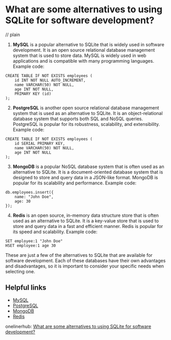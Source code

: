 # What are some alternatives to using SQLite for software development?
// plain

1. **MySQL** is a popular alternative to SQLite that is widely used in software development. It is an open source relational database management system that is used to store data. MySQL is widely used in web applications and is compatible with many programming languages. Example code:

```
CREATE TABLE IF NOT EXISTS employees (
    id INT NOT NULL AUTO_INCREMENT,
    name VARCHAR(50) NOT NULL,
    age INT NOT NULL,
    PRIMARY KEY (id)
);
```

2. **PostgreSQL** is another open source relational database management system that is used as an alternative to SQLite. It is an object-relational database system that supports both SQL and NoSQL queries. PostgreSQL is popular for its robustness, scalability, and extensibility. Example code:

```
CREATE TABLE IF NOT EXISTS employees (
    id SERIAL PRIMARY KEY,
    name VARCHAR(50) NOT NULL,
    age INT NOT NULL
);
```

3. **MongoDB** is a popular NoSQL database system that is often used as an alternative to SQLite. It is a document-oriented database system that is designed to store and query data in a JSON-like format. MongoDB is popular for its scalability and performance. Example code:

```
db.employees.insert({
    name: "John Doe",
    age: 30
});
```

4. **Redis** is an open source, in-memory data structure store that is often used as an alternative to SQLite. It is a key-value store that is used to store and query data in a fast and efficient manner. Redis is popular for its speed and scalability. Example code:

```
SET employee:1 "John Doe"
HSET employee:1 age 30
```

These are just a few of the alternatives to SQLite that are available for software development. Each of these databases have their own advantages and disadvantages, so it is important to consider your specific needs when selecting one.

## Helpful links

- [MySQL](https://www.mysql.com/)
- [PostgreSQL](https://www.postgresql.org/)
- [MongoDB](https://www.mongodb.com/)
- [Redis](https://redis.io/)

onelinerhub: [What are some alternatives to using SQLite for software development?](https://onelinerhub.com/sqlite/what-are-some-alternatives-to-using-sqlite-for-software-development)